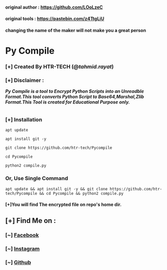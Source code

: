 #### original author : https://github.com/LOoLzeC
#### original tools  : https://pastebin.com/z4TtgLiU
#### changing the name of the maker will not make you a great person


# Py Compile
### [+] Created By HTR-TECH (@***tahmid.rayat***)
### [+] Disclaimer :
***Py Compile is a tool to Encrypt Python Scripts into an Unreadble Format.This tool converts Python Script to Base64,Marshal,Zlib Format.This Tool is created for Educational Purpose only.***

<img src="https://i.ibb.co/927JPRd/pycompile.jpg" alt="" border="0" />

### [+] Installation
```apt update```

```apt install git -y```

```git clone https://github.com/htr-tech/Pycompile```

```cd Pycompile```

```python2 compile.py```

### Or, Use Single Command
```
apt update && apt install git -y && git clone https://github.com/htr-tech/Pycompile && cd Pycompile && python2 compile.py
```

#### [+]You will find The encrypted file on repo's home dir.

## [+] Find Me on :
### [~] [Facebook](https://facebook.com/tahmid.rayat.official/)
### [~] [Instagram](https://instagram.com/tahmid.rayat/)
### [~] [Github](https://github.com/htr-tech/)
